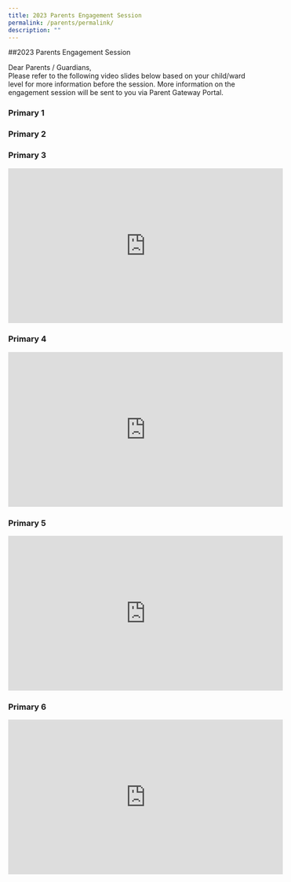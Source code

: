 ```yaml
---
title: 2023 Parents Engagement Session
permalink: /parents/permalink/
description: ""
---
```

##2023  Parents Engagement Session

Dear Parents / Guardians,  
Please refer to the following video slides below based on your child/ward level for more information before the session. 
More information on the engagement session will be sent to you via Parent Gateway Portal.

### Primary 1

### Primary 2

### Primary 3
<iframe width="560" height="315" src="https://www.youtube.com/embed/iycto06QXAM" title="YouTube video player" frameborder="0" allow="accelerometer; autoplay; clipboard-write; encrypted-media; gyroscope; picture-in-picture; web-share" allowfullscreen></iframe>

### Primary 4
<iframe width="560" height="315" src="https://www.youtube.com/embed/ymqa05JD1fo" title="YouTube video player" frameborder="0" allow="accelerometer; autoplay; clipboard-write; encrypted-media; gyroscope; picture-in-picture; web-share" allowfullscreen></iframe>

### Primary 5
<iframe width="560" height="315" src="https://www.youtube.com/embed/rASKT-ys22I" title="YouTube video player" frameborder="0" allow="accelerometer; autoplay; clipboard-write; encrypted-media; gyroscope; picture-in-picture; web-share" allowfullscreen></iframe>

### Primary 6
<iframe width="560" height="315" src="https://www.youtube.com/embed/MpuT-Ju2tYE" title="YouTube video player" frameborder="0" allow="accelerometer; autoplay; clipboard-write; encrypted-media; gyroscope; picture-in-picture; web-share" allowfullscreen></iframe>